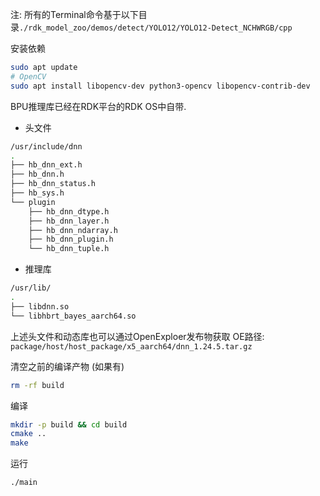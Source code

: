 

注: 所有的Terminal命令基于以下目录`./rdk_model_zoo/demos/detect/YOLO12/YOLO12-Detect_NCHWRGB/cpp`

安装依赖
```bash
sudo apt update
# OpenCV
sudo apt install libopencv-dev python3-opencv libopencv-contrib-dev
```


BPU推理库已经在RDK平台的RDK OS中自带.
- 头文件
```bash
/usr/include/dnn
.
├── hb_dnn_ext.h
├── hb_dnn.h
├── hb_dnn_status.h
├── hb_sys.h
└── plugin
    ├── hb_dnn_dtype.h
    ├── hb_dnn_layer.h
    ├── hb_dnn_ndarray.h
    ├── hb_dnn_plugin.h
    └── hb_dnn_tuple.h
```

- 推理库
```bash
/usr/lib/
.
├── libdnn.so
└── libhbrt_bayes_aarch64.so
```


上述头文件和动态库也可以通过OpenExploer发布物获取
OE路径: `package/host/host_package/x5_aarch64/dnn_1.24.5.tar.gz`

清空之前的编译产物 (如果有)
```bash
rm -rf build 
```

编译
```bash
mkdir -p build && cd build
cmake ..
make
```

运行
```bash
./main
```